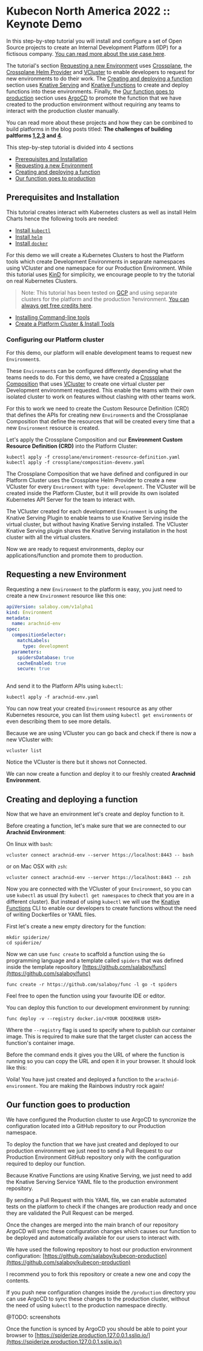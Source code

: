 # Kubecon North America 2022 :: Keynote Demo

In this step-by-step tutorial you will install and configure a set of Open Source projects to create an Internal Development Platform (IDP) for a fictisous company. [You can read more about the use case here](use-case.md).  

The tutorial's section [Requesting a new Environment](#requesting-a-new-environment) uses [Crossplane](https://crossplane.io), the [Crossplane Helm Provider](https://github.com/crossplane-contrib/provider-helm) and [VCluster](https://vcluster.com) to enable developers to request for new environments to do their work. The [Creating and deploying a function](#creating-and-deploying-a-function) section uses [Knative Serving](https://knative.dev) and [Knative Functions](https://github.com/knative/func) to create and deploy functions into these environments. Finally, the [Our function goes to production](#our-function-goes-to-production) section uses [ArgoCD](https://argoproj.github.io/cd) to promote the function that we have created to the production environment without requiring any teams to interact with the production cluster manually. 

You can read more about these projects and how they can be combined to build platforms in the  blog posts titled: **The challenges of building paltforms [1](https://salaboy.com/2022/09/29/the-challenges-of-platform-building-on-top-of-kubernetes-1-4/),[2](https://salaboy.com/2022/10/03/the-challenges-of-platform-building-on-top-of-kubernetes-2-4/),[3](https://salaboy.com/2022/10/17/the-challenges-of-platform-building-on-top-of-kubernetes-3-4/) and [4]()**.

This step-by-step tutorial is divided into 4 sections
- [Prerequisites and Installation](#prerequisites-and-installation)
- [Requesting a new Environment](#requesting-a-new-environment)
- [Creating and deploying a function](#requesting-a-new-environment)
- [Our function goes to production](#our-function-goes-to-production)


## Prerequisites and Installation 

This tutorial creates interact with Kubernetes clusters as well as install Helm Charts hence the following tools are needed: 
- [Install `kubectl`](https://kubernetes.io/docs/tasks/tools/)
- [Install `helm`](https://helm.sh/docs/intro/install/) 
- [Install `docker`](https://docs.docker.com/engine/install/)

For this demo we will create a Kubernetes Clusters to host the Platform tools which  create Development Environments in separate namespaces using VCluster and one namespace for our Production Environment. While this tutorial uses  [KinD](https://kind.sigs.k8s.io/) for simplicity, we encourage people to try the tutorial on real Kubernetes Clusters. 


> Note: This tutorial has been tested on [GCP](https://cloud.google.com/gcp)  and using separate clusters for the platform and the production ?environment. [You can always get free credits here](https://github.com/learnk8s/free-kubernetes).


- [Installing Command-line tools](installing-clis.md)
- [Create a Platform Cluster & Install Tools](platform-cluster.md)
  

### Configuring our Platform cluster

For this demo, our platform will enable development teams to request new `Environment`s.

These `Environment`s can be configured differently depending what the teams needs to do. For this demo, we have created a [Crossplane Composition](https://crossplane.io/docs/v1.9/concepts/composition.html) that uses [VCluster](https://www.vcluster.com/) to create one virtual cluster per Development environment requested. This enable the teams with their own isolated cluster to work on features without clashing with other teams work. 

For this to work we need to create the Custom Resource Definition (CRD) that defines the APIs for creating new `Environment`s and the Crossplanae Composition that define the resources that will be created every time that a new `Environment` resource is created. 

Let's apply the Crossplane Composition and our **Environment Custom Resource Definition (CRD)** into the Platform Cluster:
```
kubectl apply -f crossplane/environment-resource-definition.yaml
kubectl apply -f crossplane/composition-devenv.yaml
```

The Crossplane Composition that we have defined and configured in our Platform Cluster uses the Crossplane Helm Provider to create a new VCluster for every `Environment` with `type: development`. The VCluster will be created inside the Platform Cluster, but it will provide its own isolated Kubernetes API Server for the team to interact with. 

The VCluster created for each development `Environment` is using the Knative Serving Plugin to enable teams to use Knative Serving inside the virtual cluster, but without having Knative Serving installed. The VCluster Knative Serving plugin shares the Knative Serving installation in the host cluster with all the virtual clusters.

Now we are ready to request environments, deploy our applications/function and promote them to production. 

## Requesting a new Environment 

Requesting a new `Environment` to the platform is easy, you just need to create a new `Environment` resource like this one: 

```arachnid-env.yaml
apiVersion: salaboy.com/v1alpha1
kind: Environment
metadata:
  name: arachnid-env
spec:
  compositionSelector:
    matchLabels:
      type: development
  parameters: 
    spidersDatabase: true
    cacheEnabled: true
    secure: true
    
```

And send it to the Platform APIs using `kubectl`:

```
kubectl apply -f arachnid-env.yaml
```

You can now treat your created `Environment` resource as any other Kubernetes resource, you can list them using `kubectl get environments` or even describing them to see more details. 

Because we are using VCluster you can go back and check if there is now a new VCluster with:

```
vcluster list 
```

Notice the VCluster is there but it shows not Connected.


We can now create a function and deploy it to our freshly created **Arachnid Environment**.

## Creating and deploying a function

Now that we have an environment let's create and deploy function to it.

Before creating a function, let's make sure that we are connected to our **Arachnid Environment**: 

On linux with `bash`:
```
vcluster connect arachnid-env --server https://localhost:8443 -- bash
```
or on Mac OSX with `zsh`:

```
vcluster connect arachnid-env --server https://localhost:8443 -- zsh
```

Now you are connected with the VCluster of your `Environment`, so you can use `kubectl` as usual (try `kubectl get namespaces` to check that you are in a different cluster). But instead of using `kubectl` we will use the [Knative Functions](https://github.com/knative/func) CLI to enable our developers to create functions without the need of writing Dockerfiles or YAML files. 

First let's create a new empty directory for the function:
```
mkdir spiderize/
cd spiderize/
```
Now we can use `func create` to scaffold a function using the `Go` programming language and a template called `spiders` that was defined inside the template repository [https://github.com/salaboy/func](https://github.com/salaboy/func)
```
func create -r https://github.com/salaboy/func -l go -t spiders
```

Feel free to open the function using your favourite IDE or editor.

You can deploy this function to our development environment by running: 

```
func deploy -v --registry docker.io/<YOUR DOCKERHUB USER>
```

Where the `--registry` flag is used to specify where to publish our container image. This is required to make sure that the target cluster can access the function's container image.

Before the command ends it gives you the URL of where the function is running so you can copy the URL and open it in your browser. It should look like this: 

[]()


Voila! You have just created and deployed a function to the `arachnid-environment`. 
You are making the Rainbows industry rock again!


## Our function goes to production

We have configured the Production cluster to use ArgoCD to syncronize the configuration located into a GitHub repository to our Production namespace. 

To deploy the function that we have just created and deployed to our production environment we just need to send a Pull Request to our Production Environment GitHub repository only with the configuration required to deploy our function. 

Because Knative Functions are using Knative Serving, we just need to add the Knative Serving Service YAML file to the production environment repository.
 
By sending a Pull Request with this YAML file, we can enable automated tests on the platform to check if the changes are production ready and once they are validated the Pull Request can be merged. 

Once the changes are merged into the main branch of our repository ArgoCD will sync these configuration changes which causes our function to be deployed and automatically available for our users to interact with. 

We have used the following repository to host our production environment configuration: 
[https://github.com/salaboy/kubecon-production](https://github.com/salaboy/kubecon-production)

I recommend you to fork this repository or create a new one and copy the contents. 

If you push new configuration changes inside the `/production` directory you can use ArgoCD to sync these changes to the production cluster, without the need of using `kubectl` to the production namespace directly. 

@TODO: screenshots

Once the function is synced by ArgoCD you should be able to point your browser to [https://spiderize.production.127.0.0.1.sslip.io/](https://spiderize.production.127.0.0.1.sslip.io/)


